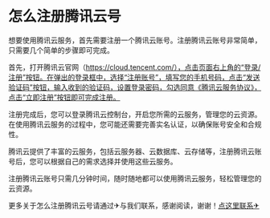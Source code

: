 # 怎么注册腾讯云号

想要使用腾讯云服务，首先需要注册一个腾讯云账号。注册腾讯云账号非常简单，只需要几个简单的步骤即可完成。

首先，打开腾讯云官网（https://cloud.tencent.com/），点击页面右上角的“登录/注册”按钮。在弹出的登录框中，选择“注册账号”，填写您的手机号码，点击“发送验证码”按钮，输入收到的验证码，设置登录密码，勾选同意《腾讯云服务协议》，点击“立即注册”按钮即可完成注册。

注册完成后，您可以登录腾讯云控制台，开启您所需的云服务，管理您的云资源。在使用腾讯云服务的过程中，您可能还需要完善实名认证，以确保账号安全和合规性。

腾讯云提供了丰富的云服务，包括云服务器、云数据库、云存储等，注册腾讯云账号后，您可以根据自己的需求选择并使用这些云服务。

注册腾讯云账号只需几分钟时间，随时随地都可以使用腾讯云服务，轻松管理您的云资源。

更多关于怎么注册腾讯云号请通过✈与我们联系，感谢阅读，谢谢！[点这里联系✈](https://gg.k02.cc)